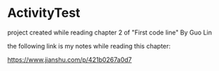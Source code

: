 # ActivityTest
project created while reading chapter 2 of "First code line" By Guo Lin

the following link is my notes while reading this chapter:

https://www.jianshu.com/p/421b0267a0d7
